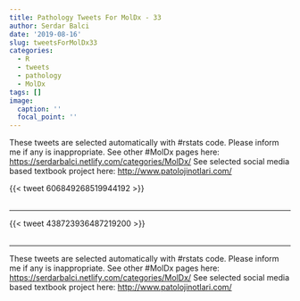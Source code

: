 ```yaml
---
title: Pathology Tweets For MolDx - 33
author: Serdar Balci
date: '2019-08-16'
slug: tweetsForMolDx33
categories:
  - R
  - tweets
  - pathology
  - MolDx
tags: []
image:
  caption: ''
  focal_point: ''
---
```



These tweets are selected automatically with #rstats code. Please inform me if any is inappropriate.
See other #MolDx pages here: https://serdarbalci.netlify.com/categories/MolDx/ 
See selected social media based textbook project here: http://www.patolojinotlari.com/

{{< tweet 606849268519944192 >}}
<br>
<br>
<hr>
{{< tweet 438723936487219200 >}}
<br>
<br>
<hr>


These tweets are selected automatically with #rstats code. Please inform me if any is inappropriate.
See other #MolDx pages here: https://serdarbalci.netlify.com/categories/MolDx/ 
See selected social media based textbook project here: http://www.patolojinotlari.com/
